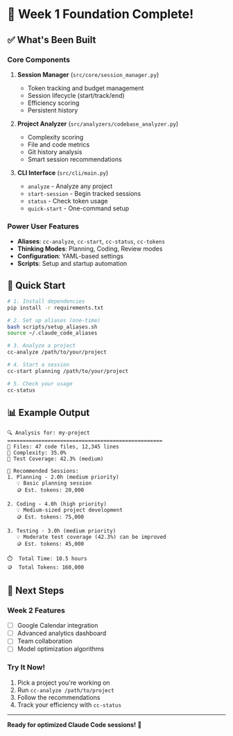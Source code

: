 # 🎉 Week 1 Foundation Complete!

## ✅ What's Been Built

### Core Components
1. **Session Manager** (`src/core/session_manager.py`)
   - Token tracking and budget management
   - Session lifecycle (start/track/end)
   - Efficiency scoring
   - Persistent history

2. **Project Analyzer** (`src/analyzers/codebase_analyzer.py`)
   - Complexity scoring
   - File and code metrics
   - Git history analysis
   - Smart session recommendations

3. **CLI Interface** (`src/cli/main.py`)
   - `analyze` - Analyze any project
   - `start-session` - Begin tracked sessions
   - `status` - Check token usage
   - `quick-start` - One-command setup

### Power User Features
- **Aliases**: `cc-analyze`, `cc-start`, `cc-status`, `cc-tokens`
- **Thinking Modes**: Planning, Coding, Review modes
- **Configuration**: YAML-based settings
- **Scripts**: Setup and startup automation

## 🚀 Quick Start

```bash
# 1. Install dependencies
pip install -r requirements.txt

# 2. Set up aliases (one-time)
bash scripts/setup_aliases.sh
source ~/.claude_code_aliases

# 3. Analyze a project
cc-analyze /path/to/your/project

# 4. Start a session
cc-start planning /path/to/your/project

# 5. Check your usage
cc-status
```

## 📊 Example Output

```
🔍 Analysis for: my-project
==================================================
📁 Files: 47 code files, 12,345 lines
🧠 Complexity: 35.0%
🧪 Test Coverage: 42.3% (medium)

📅 Recommended Sessions:
1. Planning - 2.0h (medium priority)
   💡 Basic planning session
   🪙 Est. tokens: 20,000

2. Coding - 4.0h (high priority)
   💡 Medium-sized project development
   🪙 Est. tokens: 75,000

3. Testing - 3.0h (medium priority)
   💡 Moderate test coverage (42.3%) can be improved
   🪙 Est. tokens: 45,000

⏱️  Total Time: 10.5 hours
🪙  Total Tokens: 160,000
```

## 🔧 Next Steps

### Week 2 Features
- [ ] Google Calendar integration
- [ ] Advanced analytics dashboard
- [ ] Team collaboration
- [ ] Model optimization algorithms

### Try It Now!
1. Pick a project you're working on
2. Run `cc-analyze /path/to/project`
3. Follow the recommendations
4. Track your efficiency with `cc-status`

---

**Ready for optimized Claude Code sessions!** 🚀